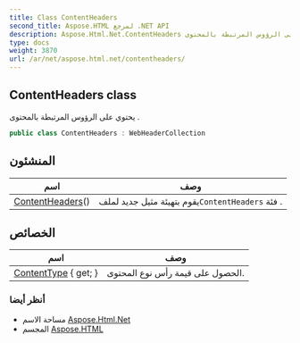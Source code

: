 ```yaml
---
title: Class ContentHeaders
second_title: Aspose.HTML لمرجع .NET API
description: Aspose.Html.Net.ContentHeaders فصل. يحتوي على الرؤوس المرتبطة بالمحتوى .
type: docs
weight: 3870
url: /ar/net/aspose.html.net/contentheaders/
---
```

## ContentHeaders class

يحتوي على الرؤوس المرتبطة بالمحتوى .

```csharp
public class ContentHeaders : WebHeaderCollection
```

## المنشئون

| اسم | وصف |
| --- | --- |
| [ContentHeaders](contentheaders/)() | يقوم بتهيئة مثيل جديد لملف`ContentHeaders` فئة . |

## الخصائص

| اسم | وصف |
| --- | --- |
| [ContentType](../../aspose.html.net/contentheaders/contenttype/) { get; } | الحصول على قيمة رأس نوع المحتوى. |

### أنظر أيضا

* مساحة الاسم [Aspose.Html.Net](../../aspose.html.net/)
* المجسم [Aspose.HTML](../../)


